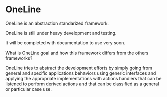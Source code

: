 # OneLine
OneLine is an abstraction standarized framework. 

OneLine is still under heavy development and testing. 

It will be completed with documentation to use very soon.

What is OneLine goal and how this framework differs from the others frameworks?

OneLine tries to abstract the development efforts by simply going from general and specific applications behaviors using generic interfaces and applying the appropriate implementations with actions handlers that can be listened to perform derived actions and that can be classified as a general or particular case use.

